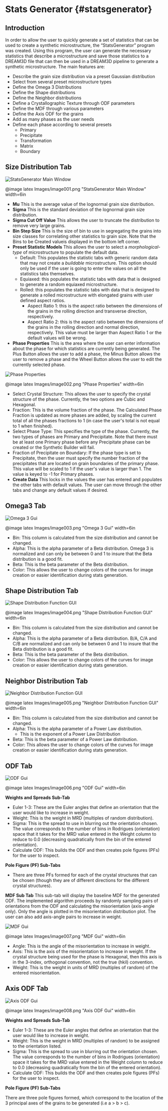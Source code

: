 Stats Generator {#statsgenerator}
========

## Introduction ##
In order to allow the user to quickly generate a set of statistics that can be used to create a synthetic microstructure, the “StatsGenerator” program was created. Using this program, the user can generate the necessary statistics that describe a microstructure and save those statistics to a DREAM3D file that can then be used in a DREAM3D pipeline to generate a synthetic microstructure.
The main features are:

+ Describe the grain size distribution via a preset Gaussian distribution
+ Select from several preset microstructure types
+ Define the Omega 3 Distributions
+ Define the Shape distributions
+ Define the Neighbor distributions
+ Define a Crystallographic Texture through ODF parameters
+ Define the MDF through various parameters
+ Define the Axis ODF for the grains
+ Add as many phases as the user needs
+ Define each phase according to several presets
    - Primary
    - Precipitate
    - Transformation
    - Matrix
    - Boundary

## Size Distribution Tab ##

![StatsGenerator Main Window](Images/image001.png)

@image latex Images/image001.png "StatsGenerator Main Window" width=6in 


  + **Mu** This is the average value of the lognormal grain size distribution.
  + **Sigma** This is the standard deviation of the lognormal grain size distribution.
  + **Sigma Cut Off Value** This allows the user to truncate the distribution to remove very large grains.
  + **Bin Step Size**  This is the size of bin to use in segregating the grains into size classes for correlating other statistics to grain size. Note that the Bins to be Created valueis displayed in the bottom left corner.
  + **Preset Statistic Models** This allows the user to select a _morphological-type_ of microstructure to populate the default data.
    - Default: This populates the statistic tabs with generic random data that may not create a _buildable_ microstructure. This option should only be used if the user is going to enter the values on all the  statistics tabs themselves.
    - Equiaxed: this populates the statistic tabs with data that is  designed to generate a random equiaxed microstructure.
    - Rolled: this populates the statistic tabs with data that is designed to generate a rolled microstructure with elongated grains with user defined aspect ratios.
        - Aspect Ratio 1: this is the aspect ratio between the dimensions of the grains in the rolling direction and transverse direction, respectively.
        - Aspect Ratio 2: this is the aspect ratio between the dimensions of the grains in the rolling direction and normal direction, respectively. This value must be larger than Aspect Ratio 1 or the default values will be wrong.
  + **Phase Properties**
  This is the area where the user can enter information about the phase for
  which statistics are currently being generated. The Plus Button allows the
  user to add a phase, the Minus Button allows the user to remove a phase and
  the Wheel Button allows the user to edit the currently selected phase.
  
![Phase Properties](Images/image002.png)

@image latex Images/image002.png "Phase Properties" width=6in 

+ Select Crystal Structure: This allows the user to specify the crystal structure of the phase. Currently, the two options are Cubic and  Hexagonal.
+ Fraction: This is the volume fraction of the phase. The Calculated Phase Fraction is updated as more phases are added, by scaling the current total of all the phases fractions to 1 (in case the user's total is not equal to 1 when finished).
+ Select Phase Type: This specifies the type of the phase. Currently, the two types of phases are Primary and Precipitate. Note that there must be at least one Primary phase before any Precipitate phase can be created or the Synthetic Builder will fail.
+ Fraction of Precipitate on Boundary: If the phase type is set to  Precipitate, then the user must specify the number fraction of the precipitates that are located on grain boundaries of the primary phase. This value will be scaled to 1 if the user's value is larger than 1. The value is keyed to -1 for Primary phases.
+ **Create Data** This locks in the values the user has entered and populates the other tabs with default values. The user can move through the other tabs and change any default values if desired.


## Omega3 Tab ##

![Omega 3 Gui](Images/image003.png)

@image latex Images/image003.png "Omega 3 Gui" width=6in 

+ Bin: This column is calculated from the size distribution and cannot be changed.
+ Alpha: This is the alpha parameter of a Beta distribution. Omega 3 is normalized and can only be between 0 and 1 to insure that the Beta distribution is a good fit.
+ Beta: This is the beta parameter of the Beta distribution.
+ Color: This allows the user to change colors of the curves for
  image creation or easier identification during stats generation.
  

## Shape Distribution Tab ##

![Shape Distribution Function GUI](Images/image004.png)

@image latex Images/image004.png "Shape Distribution Function GUI" width=6in 
  
+ Bin: This column is calculated from the size distribution and cannot be changed.
+  Alpha: This is the alpha parameter of a Beta distribution. B/A, C/A and C/B are normalized and can only be between 0 and 1 to insure that the Beta distribution is a good fit.
+ Beta: This is the beta parameter of the Beta distribution.
+ Color: This allows the user to change colors of the curves for image creation or easier identification during stats generation.
  


## Neighbor Distribution Tab ##

![Neighbor Distribution Function GUI](Images/image005.png)

@image latex Images/image005.png "Neighbor Distribution Function GUI" width=6in 

+ Bin: This column is calculated from the size distribution and cannot be changed.
+ Alpha: This is the alpha parameter of a Power Law distribution.
    + This is the exponent of a Power Law Distribution
+ Beta: This is the beta parameter of a Power Law distribution.
+ Color: This allows the user to change colors of the curves for image creation or easier identification during stats generation.
  


## ODF Tab ##

![ODF Gui](Images/image006.png)

@image latex Images/image006.png "ODF Gui" width=6in 

**Weights and Spreads Sub-Tab**

- Euler 1-3: These are the Euler angles that define an orientation that the user would like to increase in weight.
- Weight: This is the weight in MRD (multiples of random distribution).
- Sigma: This is the spread to use in blurring out the orientation chosen. The value corresponds to the number of bins in Rodrigues (orientation) space that it takes for the MRD value entered in the Weight column to reduce to 0.0 (decreasing quadratically from the bin of the entered orientation).
- Calculate ODF: This builds the ODF and then creates pole figures (PFs) for the user to inspect.
      
    
**Pole Figure (PF) Sub-Tabs**

- There are three PFs formed for each of the crystal structures that can be chosen (though they are of different directions for the different crystal structures).
      
    
**MDF Sub Tab** This sub-tab will display the baseline MDF for the generated ODF.  The  implemented algorithm proceeds by randomly sampling pairs of orientations from  the ODF and calculating the misorientation (axis-angle only). Only the angle is plotted in the misorientation distribution plot.  The user can also add axis-angle pairs to increase in weight.

![MDF Gui](Images/image007.png)

@image latex Images/image007.png "MDF Gui" width=6in 
  
- Angle: This is the angle of the misorientation to increase in weight.
- Axis: This is the axis of the misorientation to increase in weight.  If the crystal structure being used for the phase is Hexagonal, then this axis is in the 3-index, orthogonal convention, not the true (hkil) convention.
- Weight: This is the weight in units of MRD (multiples of random) of the entered misorientation.
    
    
 


## Axis ODF Tab ##

![Axis ODF Gui](Images/image008.png)
  
@image latex Images/image008.png "Axis ODF Gui" width=6in 

**Weights and Spreads Sub-Tab**
      
- Euler 1-3: These are the Euler angles that define an orientation that the user would like to increase in weight.
- Weight: This is the weight in MRD (multiples of random) to be assigned to the orientation listed.
- Sigma: This is the spread to use in blurring out the orientation chosen. The value corresponds to the number of bins in Rodrigues (orientation) space it takes for the MRD value entered in the Weight column to reduce to 0.0 (decreasing quadratically from the bin of the entered orientation).
- Calculate ODF: This builds the ODF and then creates pole figures (PFs) for the user to inspect.
      
    
**Pole Figure (PF) Sub-Tabs**
      
There are three pole figures formed, which correspond to the location of the 3 principal axes of the grains to be generated (i.e a > b > c).
